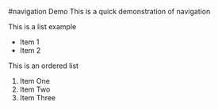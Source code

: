 #navigation Demo
This is a quick demonstration of navigation

This is a list example
* Item 1
* Item 2

This is an ordered list
1. Item One
2. Item Two
3. Item Three
